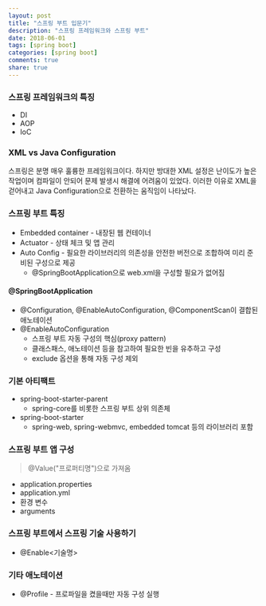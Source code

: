 ```yaml
---
layout: post
title: "스프링 부트 입문기"
description: "스프링 프레임워크와 스프링 부트"
date: 2018-06-01
tags: [spring boot]
categories: [spring boot]
comments: true
share: true
---
```


### 스프링 프레임워크의 특징
- DI
- AOP
- IoC

### XML vs Java Configuration
스프링은 분명 매우 훌륭한 프레임워크이다. 하지만 방대한 XML 설정은 난이도가 높은 작업이며 컴파일이 안되어 문제 발생시 해결에 어려움이 있었다. 이러한 이유로 XML을 걷어내고 Java Configuration으로 전환하는 움직임이 나타났다.

### 스프링 부트 특징
- Embedded container - 내장된 웹 컨테이너
- Actuator - 상태 체크 및 앱 관리
- Auto Config - 필요한 라이브러리의 의존성을 안전한 버전으로 조합하여 미리 준비된 구성으로 제공
  - @SpringBootApplication으로 web.xml을 구성할 필요가 없어짐

#### @SpringBootApplication
  - @Configuration, @EnableAutoConfiguration, @ComponentScan이 결합된 애노테이션
  - @EnableAutoConfiguration
    - 스프링 부트 자동 구성의 핵심(proxy pattern)
    - 클래스패스, 애노테이션 등을 참고하여 필요한 빈을 유추하고 구성
    - exclude 옵션을 통해 자동 구성 제외

### 기본 아티팩트
- spring-boot-starter-parent
  - spring-core를 비롯한 스프링 부트 상위 의존체
- spring-boot-starter
  - spring-web, spring-webmvc, embedded tomcat 등의 라이브러리 포함

### 스프링 부트 앱 구성
  > @Value("프로퍼티명")으로 가져옴
  - application.properties
  - application.yml
  - 환경 변수
  - arguments

### 스프링 부트에서 스프링 기술 사용하기
  - @Enable<기술명>

### 기타 애노테이션
  - @Profile - 프로파일을 켰을때만 자동 구성 실행
